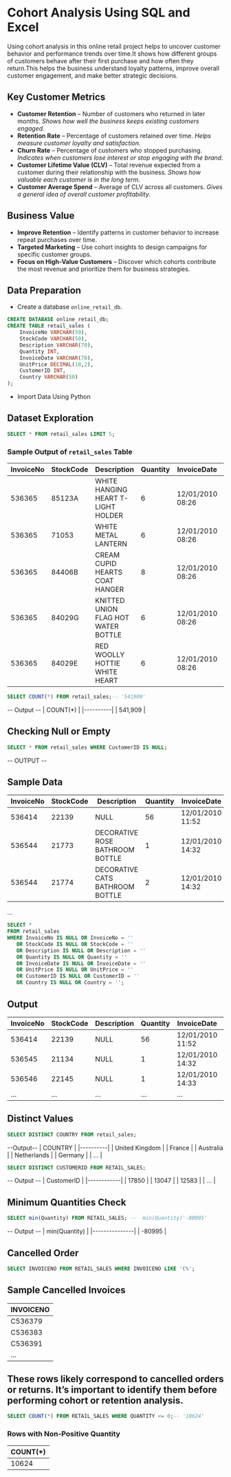 # Cohort Analysis Using SQL and Excel
Using cohort analysis in this online retail project helps to uncover customer behavior and performance trends over time.It shows how different groups of customers behave after their first purchase and how often they return.This helps the business understand loyalty patterns, improve overall customer engagement, and make better strategic decisions.
## Key Customer Metrics

- **Customer Retention** – Number of customers who returned in later months. *Shows how well the business keeps existing customers engaged.*  
- **Retention Rate** – Percentage of customers retained over time. *Helps measure customer loyalty and satisfaction.*  
- **Churn Rate** – Percentage of customers who stopped purchasing. *Indicates when customers lose interest or stop engaging with the brand.*  
- **Customer Lifetime Value (CLV)** – Total revenue expected from a customer during their relationship with the business. *Shows how valuable each customer is in the long term.*  
- **Customer Average Spend** – Average of CLV across all customers. *Gives a general idea of overall customer profitability.*

## Business Value
- **Improve Retention** – Identify patterns in customer behavior to increase repeat purchases over time.  
- **Targeted Marketing** – Use cohort insights to design campaigns for specific customer groups.  
- **Focus on High-Value Customers** – Discover which cohorts contribute the most revenue and prioritize them for business strategies.
## Data Preparation

- Create a database `online_retail_db`.
```sql
CREATE DATABASE online_retail_db;
CREATE TABLE retail_sales (
    InvoiceNo VARCHAR(50),
    StockCode VARCHAR(50),
    Description VARCHAR(70),
    Quantity INT,
    InvoiceDate VARCHAR(70),
    UnitPrice DECIMAL(10,2),
    CustomerID INT,
    Country VARCHAR(50)
);
```
- Import Data Using Python
## Dataset Exploration
```sql
SELECT * FROM retail_sales LIMIT 5;
```
### Sample Output of `retail_sales` Table

| InvoiceNo | StockCode | Description | Quantity | InvoiceDate | UnitPrice | CustomerID | Country |
|-----------|-----------|-------------|---------|------------|-----------|------------|---------|
| 536365    | 85123A    | WHITE HANGING HEART T-LIGHT HOLDER | 6 | 12/01/2010 08:26 | 2.55 | 17850 | United Kingdom |
| 536365    | 71053     | WHITE METAL LANTERN | 6 | 12/01/2010 08:26 | 3.39 | 17850 | United Kingdom |
| 536365    | 84406B    | CREAM CUPID HEARTS COAT HANGER | 8 | 12/01/2010 08:26 | 2.75 | 17850 | United Kingdom |
| 536365    | 84029G    | KNITTED UNION FLAG HOT WATER BOTTLE | 6 | 12/01/2010 08:26 | 3.39 | 17850 | United Kingdom |
| 536365    | 84029E    | RED WOOLLY HOTTIE WHITE HEART | 6 | 12/01/2010 08:26 | 3.39 | 17850 | United Kingdom |
```sql  
SELECT COUNT(*) FROM retail_sales;-- '541909'
```
-- Output --
| COUNT(*) |
|----------|
| 541,909  |

## Checking Null or Empty
```sql
SELECT * FROM retail_sales WHERE CustomerID IS NULL;
```
-- OUTPUT --
## Sample Data

| InvoiceNo | StockCode | Description                        | Quantity | InvoiceDate       | UnitPrice | CustomerID | Country        |
|-----------|-----------|------------------------------------|---------|-----------------|-----------|------------|----------------|
| 536414    | 22139     | NULL                               | 56      | 12/01/2010 11:52 | 0.00      | NULL       | United Kingdom |
| 536544    | 21773     | DECORATIVE ROSE BATHROOM BOTTLE   | 1       | 12/01/2010 14:32 | 2.51      | NULL       | United Kingdom |
| 536544    | 21774     | DECORATIVE CATS BATHROOM BOTTLE  | 2       | 12/01/2010 14:32 | 2.51      | NULL       | United Kingdom |
...
```sql
SELECT *
FROM retail_sales
WHERE InvoiceNo IS NULL OR InvoiceNo = ''
   OR StockCode IS NULL OR StockCode = ''
   OR Description IS NULL OR Description = ''
   OR Quantity IS NULL OR Quantity = ''
   OR InvoiceDate IS NULL OR InvoiceDate = ''
   OR UnitPrice IS NULL OR UnitPrice = ''
   OR CustomerID IS NULL OR CustomerID = ''
   OR Country IS NULL OR Country = '';
```
## Output
| InvoiceNo | StockCode | Description | Quantity | InvoiceDate       | UnitPrice | CustomerID | Country        |
|-----------|-----------|-------------|-----------|-------------------|-----------|------------|----------------|
| 536414    | 22139     | NULL        | 56        | 12/01/2010 11:52 | 0.00      | NULL       | United Kingdom |
| 536545    | 21134     | NULL        | 1         | 12/01/2010 14:32 | 0.00      | NULL       | United Kingdom |
| 536546    | 22145     | NULL        | 1         | 12/01/2010 14:33 | 0.00      | NULL       | United Kingdom |
| …         | …         | …           | …         | …                 | …         | …          | …              |

## Distinct Values
```sql
SELECT DISTINCT COUNTRY FROM retail_sales;  
```
--Output--
| COUNTRY |
|----------|
| United Kingdom |
| France |
| Australia |
| Netherlands |
| Germany |
| ... |

```sql
SELECT DISTINCT CUSTOMERID FROM RETAIL_SALES; 
```
-- Output --
| CustomerID |
|------------|
| 17850      |
| 13047      |
| 12583      |
| ...        |
## Minimum Quantities Check
```sql
SELECT min(Quantity) FROM RETAIL_SALES; --  min(Quantity)'-80995'
```
-- Output --
| min(Quantity) |
|---------------|
| -80995        |

## Cancelled Order
```sql
SELECT INVOICENO FROM RETAIL_SALES WHERE INVOICENO LIKE 'C%';
```
## Sample Cancelled Invoices
| INVOICENO  |
|------------|
| C536379    |
| C536383    |
| C536391    |
| ...        |
## These rows likely correspond to cancelled orders or returns. It’s important to identify them before performing cohort or retention analysis.
```sql
SELECT COUNT(*) FROM RETAIL_SALES WHERE QUANTITY <= 0;-- '10624'
```
### Rows with Non-Positive Quantity

| COUNT(*) |
|----------|
| 10624    |
